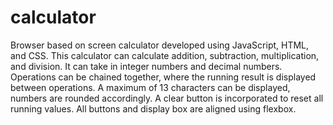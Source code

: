 # calculator
Browser based on screen calculator developed using JavaScript, HTML, and CSS. This calculator can calculate addition, subtraction, multiplication, and division. It can take in integer numbers and decimal numbers. Operations can be chained together, where the running result is displayed between operations. A maximum of 13 characters can be displayed, numbers are rounded accordingly. A clear button is incorporated to reset all running values. All buttons and display box are aligned using flexbox.